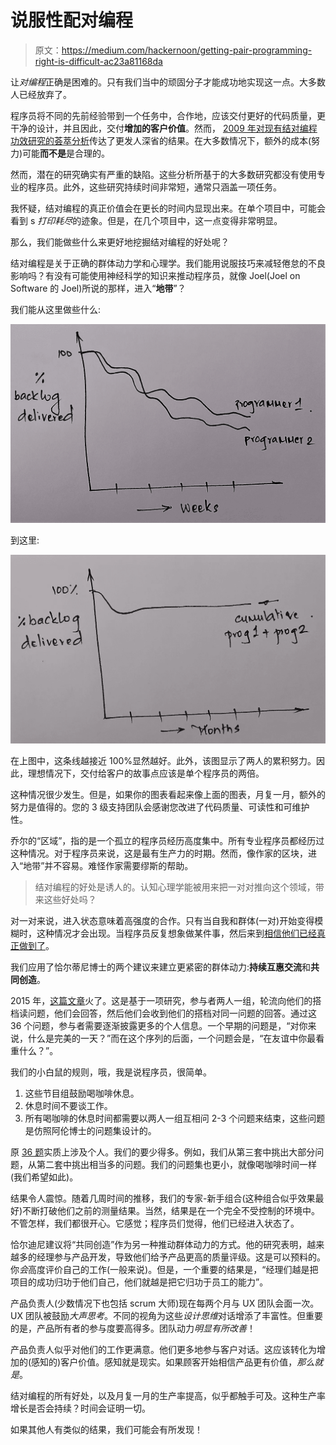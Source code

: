 # 说服性配对编程

> 原文：<https://medium.com/hackernoon/getting-pair-programming-right-is-difficult-ac23a81168da>

让*对编程*正确是困难的。只有我们当中的顽固分子才能成功地实现这一点。大多数人已经放弃了。

程序员将不同的先前经验带到一个任务中，合作地，应该交付更好的代码质量，更干净的设计，并且因此，交付**增加的客户价值**。然而， [2009 年对现有结对编程功效研究的荟萃分析](https://www.sciencedirect.com/science/article/pii/S0950584909000123?via%3Dihub)传达了更发人深省的结果。在大多数情况下，额外的成本(努力)可能**而不是**是合理的。

然而，潜在的研究确实有严重的缺陷。这些分析所基于的大多数研究都没有使用专业的程序员。此外，这些研究持续时间非常短，通常只涵盖一项任务。

我怀疑，结对编程的真正价值会在更长的时间内显现出来。在单个项目中，可能会看到 s *打印耗尽*的迹象。但是，在几个项目中，这一点变得非常明显。

那么，我们能做些什么来更好地挖掘结对编程的好处呢？

结对编程是关于正确的群体动力学和心理学。我们能用说服技巧来减轻倦怠的不良影响吗？有没有可能使用神经科学的知识来推动程序员，就像 Joel(Joel on Software 的 Joel)所说的那样，进入“**地带**”？

我们能从这里做些什么:

![](img/416dbc4141a475caaca9efdd463c5869.png)

到这里:

![](img/3cf9c4ad3d6e265ef637b81cabe13e57.png)

在上图中，这条线越接近 100%显然越好。此外，该图显示了两人的累积努力。因此，理想情况下，交付给客户的故事点应该是单个程序员的两倍。

这种情况很少发生。但是，如果你的图表看起来像上面的图表，月复一月，额外的努力是值得的。您的 3 级支持团队会感谢您改进了代码质量、可读性和可维护性。

乔尔的“区域”，指的是一个孤立的程序员经历高度集中。所有专业程序员都经历过这种情况。对于程序员来说，这是最有生产力的时期。然而，像作家的区块，进入“地带”并不容易。难怪作家需要缪斯的帮助。

> 结对编程的好处是诱人的。认知心理学能被用来把一对对推向这个领域，带来这些好处吗？

对一对来说，进入状态意味着高强度的合作。只有当自我和群体(一对)开始变得模糊时，这种情况才会出现。当程序员反复想象做某件事，然后来到[相信他们已经真正做到了](https://www.psy.plymouth.ac.uk/research/actionprediction/Publications/Wiggett_et_al_SocNeuro_2012.pdf)。

我们应用了恰尔蒂尼博士的两个建议来建立更紧密的群体动力:**持续互惠交流**和**共同创造**。

2015 年，[这篇文章](https://www.nytimes.com/2015/01/11/fashion/modern-love-to-fall-in-love-with-anyone-do-this.html)火了。这是基于一项研究，参与者两人一组，轮流向他们的搭档读问题，他们会回答，然后他们会收到他们的搭档对同一问题的回答。通过这 36 个问题，参与者需要逐渐披露更多的个人信息。一个早期的问题是，“对你来说，什么是完美的一天？”而在这个序列的后面，一个问题会是，“在友谊中你最看重什么？”。

我们的小白鼠的规则，哦，我是说程序员，很简单。

1.  这些节目组鼓励喝咖啡休息。
2.  休息时间不要谈工作。
3.  所有喝咖啡的休息时间都需要以两人一组互相问 2-3 个问题来结束，这些问题是仿照阿伦博士的问题集设计的。

原 [36 题](https://www.nytimes.com/2015/01/11/fashion/no-37-big-wedding-or-small.html)实质上涉及个人。我们的要少得多。例如，我们从第三套中挑出大部分问题，从第二套中挑出相当多的问题。我们的问题集也更小，就像喝咖啡时间一样(我们希望如此)。

结果令人震惊。随着几周时间的推移，我们的专家-新手组合(这种组合似乎效果最好)不断打破他们之前的测量结果。当然，结果是在一个完全不受控制的环境中。不管怎样，我们都很开心。它感觉；程序员们觉得，他们已经进入状态了。

恰尔迪尼建议将“共同创造”作为另一种推动群体动力的方式。他的研究表明，越来越多的经理参与产品开发，导致他们给予产品更高的质量评级。这是可以预料的。你*会*高度评价自己的工作(一般来说)。但是，一个重要的结果是，“经理们越是把项目的成功归功于他们自己，他们就越是把它归功于员工的能力”。

产品负责人(少数情况下也包括 scrum 大师)现在每两个月与 UX 团队会面一次。UX 团队被鼓励*大声思考*。不同的视角为这些*设计思维*对话增添了丰富性。但重要的是，产品所有者的参与度要高得多。团队动力*明显有所改善*！

产品负责人似乎对他们的工作更满意。他们更多地参与客户对话。这应该转化为增加的(感知的)客户价值。感知就是现实。如果顾客开始相信产品更有价值，*那么就是*。

结对编程的所有好处，以及月复一月的生产率提高，似乎都触手可及。这种生产率增长是否会持续？时间会证明一切。

如果其他人有类似的结果，我们可能会有所发现！